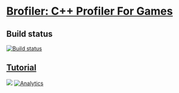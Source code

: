 # [Brofiler: C++ Profiler For Games](http://brofiler.com)

## Build status
[![Build status](https://ci.appveyor.com/api/projects/status/bu5smbuh1d2lcsf6?svg=true)](https://ci.appveyor.com/project/bombomby/brofiler)

## [Tutorial](https://github.com/bombomby/brofiler/wiki)   
![](http://brofiler.com/images/screenshots/Screen0.png)
[![Analytics](https://ga-beacon.appspot.com/UA-59213040-1/brofiler/readme)](https://github.com/bombomby/brofiler)
